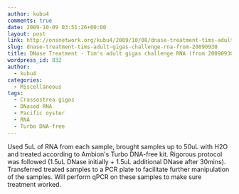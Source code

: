 ```yaml
---
author: kubu4
comments: true
date: 2009-10-09 03:51:26+00:00
layout: post
link: http://onsnetwork.org/kubu4/2009/10/08/dnase-treatment-tims-adult-gigas-challenge-rna-from-20090930/
slug: dnase-treatment-tims-adult-gigas-challenge-rna-from-20090930
title: DNase Treatment - Tim's adult gigas challenge RNA (from 20090930)
wordpress_id: 832
author:
  - kubu4
categories:
  - Miscellaneous
tags:
  - Crassostrea gigas
  - DNased RNA
  - Pacific oyster
  - RNA
  - Turbo DNA-free
---
```


Used 5uL of RNA from each sample, brought samples up to 50uL with H2O and treated according to Ambion's Turbo DNA-free kit. Rigorous protocol was followed (1.5uL DNase initially + 1.5uL additional DNase after 30mins). Transferred treated samples to a PCR plate to facilitate further manipulation of the samples. Will perform qPCR on these samples to make sure treatment worked.

